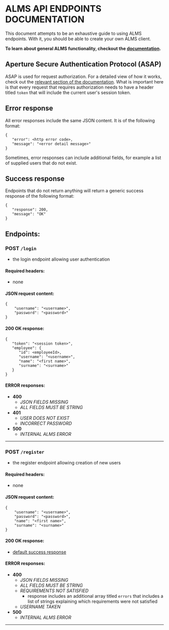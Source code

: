 # ALMS API ENDPOINTS DOCUMENTATION
This document attempts to be an exhaustive guide to using ALMS endpoints. With it, you should be able to create your own ALMS client.

**To learn about general ALMS functionality, checkout the [documentation](DOCUMENTATION.md).**

## Aperture Secure Authentication Protocol (ASAP)
ASAP is used for request authorization. For a detailed view of how it works, check out the [relevant section of the documentation](DOCUMENTATION.md#aperture-secure-authentication-protocol-asap). What is important here is that every request that requires authorization needs to have a header titled `token` that will include the current user's session token.

## Error response
All error responses include the same JSON content. It is of the following format:
```
{
   "error": <http error code>,
   "message": "<error detail message>"
}
```
Sometimes, error responses can include additional fields, for example a list of supplied users that do not exist.

## Success response
Endpoints that do not return anything will return a generic success response of the following format:
```
{
   "response": 200,
   "message": "OK"
}
```

## Endpoints:
### POST `/login`
- the login endpoint allowing user authentication
#### Required headers:
- none
#### JSON request content:
```
{
	"username": "<username>",
	"password": "<password>"
}
```
#### 200 OK response:
```
{
   "token": "<session token>",
   "employee": {
      "id": <employeeId>,
      "username": "<username>",
      "name": "<first name>",
      "surname": "<surname>"
   }
}
```

#### ERROR responses:
- **400**
   - *JSON FIELDS MISSING*
   - *ALL FIELDS MUST BE STRING*
- **401**
   - *USER DOES NOT EXIST*
   - *INCORRECT PASSWORD*
- **500**
   - *INTERNAL ALMS ERROR*

---

### POST `/register`
- the register endpoint allowing creation of new users
#### Required headers:
- none
#### JSON request content:
```
{
	"username": "<username>",
	"password": "<password>",
	"name": "<first name>",
	"surname": "<surname>"
}
```
#### 200 OK response:
- [default success response](#success-response)

#### ERROR responses:
- **400**
   - *JSON FIELDS MISSING*
   - *ALL FIELDS MUST BE STRING*
   - *REQUIREMENTS NOT SATISFIED*
      - response includes an additional array titled `errors` that includes a list of strings explaining which requirements were not satisfied
   - *USERNAME TAKEN*
- **500**
   - *INTERNAL ALMS ERROR*

---

